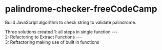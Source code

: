 # palindrome-checker-freeCodeCamp
Build JavaScript algorithm to check string to validate palindrome.

Three solutions created
1: all steps in single function    ---   
2: Refactoring to Extract Functions   ---   
3: Reftactoring making use of built in functions
